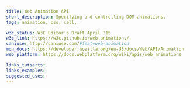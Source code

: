 ```yaml
---
title: Web Animation API
short_description: Specifying and controlling DOM animations.
tags: animation, css, cell, 

w3c_status: W3C Editor's Draft April '15
w3c_link: https://w3c.github.io/web-animations/
caniuse: http://caniuse.com/#feat=web-animation
mdn_docs: https://developer.mozilla.org/en-US/docs/Web/API/Animation
web_platform: https://docs.webplatform.org/wiki/apis/web_animations

links_tutsarts:
links_examples:
suggested_uses:
---
```



```js

```
